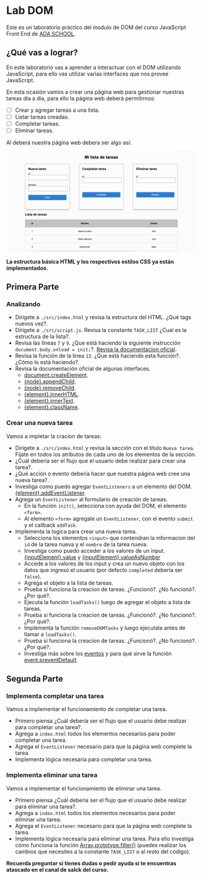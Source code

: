 # Lab DOM

Este es un laboratorio práctico del modulo de DOM del curso JavaScript Front End de [ADA SCHOOL](https://ada-school.org/).

## ¿Qué vas a lograr?

En este laboratorio vas a aprender a interactuar con el DOM utilizando JavaScript, para ello vas utilizar varias interfaces que nos provee JavaScript.

En esta ocasión vamos a crear una página web para gestionar nuestras tareas dia a dia, para ello la página web deberá permitirnos:

- [ ] Crear y agregar tareas a una lista.
- [ ] Listar tareas creadas.
- [ ] Completar tareas.
- [ ] Eliminar tareas.

Al deberá nuestra página web debera ser algo así:

![Image](images/app.png)

**La estructura básica HTML y los respectivos estilos CSS ya están implementados.**

## Primera Parte

### Analizando

- Dirígete a `./src/index.html` y revisa la estructura del HTML. ¿Qué tags nuevos vez?.
- Dirígete a `./src/script.js`. Revisa la constante `TASK_LIST` ¿Cual es la estructura de la lista?.
- Revisa las líneas `7` y `9`. ¿Que está haciendo la siguiente instrucción `document.body.onload = init;`?. [Revisa la documentacion oficial](https://developer.mozilla.org/en-US/docs/Web/HTML/Element/body#attr-onload).
- Revisa la función de la línea `13`. ¿Que está haciendo esta función?. ¿Cómo lo está haciendo?.
- Revisa la documentación oficial de algunas interfaces.
    - [document.createElement](https://developer.mozilla.org/es/docs/Web/API/Document/createElement).
    - [{node}.appendChild](https://developer.mozilla.org/es/docs/Web/API/Node/appendChild).
    - [{node}.removeChild](https://developer.mozilla.org/es/docs/Web/API/Node/removeChild).
    - [{element}.innerHTML](https://developer.mozilla.org/es/docs/Web/API/Element/innerHTML).
    - [{element}.innerText](https://developer.mozilla.org/en-US/docs/Web/API/HTMLElement/innerText).
    - [{element}.className](https://developer.mozilla.org/en-US/docs/Web/API/Element/className).

### Crear una nueva tarea

Vamos a impletar la cracion de tareas:

- Dirígete a `./src/index.html` y revisa la sección con el título `Nueva tarea`. Fíjate en todos los atributos de cada uno de los elementos de la sección.
- ¿Cuál debería ser el flujo que el usuario debe realizar para crear una tarea?.
- ¿Qué acción o evento debería hacer que nuestra página web cree una nueva tarea?.
- Investiga como puedo agregar `EventListeners` a un elemento del DOM. [{element}.addEventListener](https://developer.mozilla.org/es/docs/Web/API/EventTarget/addEventListener).
- Agrega un `EventListener` al formulario de creación de tareas.
    - En la función `init()`, selecciona con ayuda del DOM, el elemento `<form>`.
    - Al elemento `<form>` agregale un `EventListener`, con el evento `submit` y el callback `addTask`.
- Implementa la logica para crear una nueva tarea.
    - Selecciona los elementos `<input>` que contendran la informacion del `id` de la tarea nueva y el `nombre` de la tarea nueva.
    - Investiga como puedo acceder a los valores de un input. [{inputElement}.value](https://developer.mozilla.org/en-US/docs/Web/API/HTMLInputElement) y [{inputElement}.valueAsNumber](https://developer.mozilla.org/en-US/docs/Web/API/HTMLInputElement)
    - Accede a los valores de los input y crea un nuevo objeto con los datos que ingresó el usuario (por defecto `completed` debería ser `false`).
    - Agrega el objeto a la lista de tareas.
    - Prueba si funciona la creacion de tareas. ¿Funcionó?. ¿No funcionó?. ¿Por qué?.
    - Ejecuta la función `loadTasks()` luego de agregar el objeto a lista de tareas.
    - Prueba si funciona la creacion de tareas. ¿Funcionó?. ¿No funcionó?. ¿Por qué?.
    - Implementa la función `removeDOMTasks` y luego ejecutala antes de llamar a `loadTasks()`.
    - Prueba si funciona la creacion de tareas. ¿Funcionó?. ¿No funcionó?. ¿Por qué?.
    - Investiga más sobre los [eventos](https://developer.mozilla.org/es/docs/Web/API/Eve) y para qué sirve la función [event.preventDefault](https://developer.mozilla.org/es/docs/Web/API/Event/preventDefault).

## Segunda Parte

### Implementa completar una tarea

Vamos a implementar el funcionamiento de completar una tarea.

- Primero piensa ¿Cuál debería ser el flujo que el usuario debe realizar para completar una tarea?.
- Agrega a `index.html` todos los elementos necesarios para poder completar una tarea.
- Agrega el `EventListener` necesario para que la página web complete la tarea.
- Implementa lógica necesaria para completar una tarea.

### Implementa eliminar una tarea

Vamos a implementar el funcionamiento de eliminar una tarea.

- Primero piensa ¿Cuál debería ser el flujo que el usuario debe realizar para eliminar una tarea?.
- Agrega a `index.html` todos los elementos necesarios para poder eliminar una tarea.
- Agrega el `EventListener` necesario para que la página web complete la tarea.
- Implementa lógica necesaria para eliminar una tarea. Para ello investiga cómo funciona la función [Array.prototype.filter()](https://developer.mozilla.org/es/docs/Web/JavaScript/Reference/Global_Objects/Array/filter) (puedes realizar los cambios que necesites a la constante `TASK_LIST` o al resto del código).

**Recuerda preguntar si tienes dudas o pedir ayuda si te encuentras atascado en el canal de salck del curso.**
